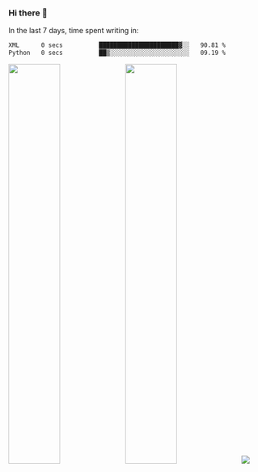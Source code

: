 ### Hi there 👋

In the last 7 days, time spent writing in:

<!--START_SECTION:waka-->

```txt
XML      0 secs          ██████████████████████▓░░   90.81 %
Python   0 secs          ██▒░░░░░░░░░░░░░░░░░░░░░░   09.19 %
```

<!--END_SECTION:waka-->

<img src="https://wakatime.com/share/@jimtje/5d0c92de-08f8-4a72-8f2f-6a9693d1e318.svg" width=45% height=45%> <img src="https://wakatime.com/share/@jimtje/501498ae-bda5-4da7-a89d-b40bcdd5556d.svg" width=45% height=45%>
![](https://hit.yhype.me/github/profile?user_id=43537315)
